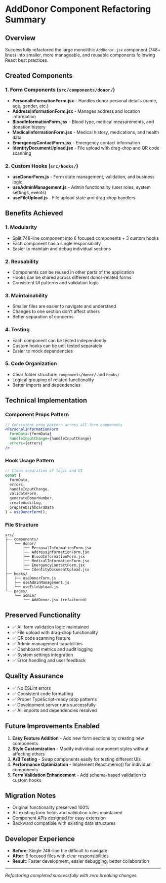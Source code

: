 # AddDonor Component Refactoring Summary

## Overview
Successfully refactored the large monolithic `AddDonor.jsx` component (748+ lines) into smaller, more manageable, and reusable components following React best practices.

## Created Components

### 1. Form Components (`src/components/donor/`)
- **PersonalInformationForm.jsx** - Handles donor personal details (name, age, gender, etc.)
- **AddressInformationForm.jsx** - Manages address and location information
- **BloodInformationForm.jsx** - Blood type, medical measurements, and donation history
- **MedicalInformationForm.jsx** - Medical history, medications, and health data
- **EmergencyContactForm.jsx** - Emergency contact information
- **IdentityDocumentUpload.jsx** - File upload with drag-drop and QR code scanning

### 2. Custom Hooks (`src/hooks/`)
- **useDonorForm.js** - Form state management, validation, and business logic
- **useAdminManagement.js** - Admin functionality (user roles, system settings, events)
- **useFileUpload.js** - File upload state and drag-drop handlers

## Benefits Achieved

### 1. **Modularity**
- Split 748-line component into 6 focused components + 3 custom hooks
- Each component has a single responsibility
- Easier to maintain and debug individual sections

### 2. **Reusability**
- Components can be reused in other parts of the application
- Hooks can be shared across different donor-related forms
- Consistent UI patterns and validation logic

### 3. **Maintainability**
- Smaller files are easier to navigate and understand
- Changes to one section don't affect others
- Better separation of concerns

### 4. **Testing**
- Each component can be tested independently
- Custom hooks can be unit tested separately
- Easier to mock dependencies

### 5. **Code Organization**
- Clear folder structure: `components/donor/` and `hooks/`
- Logical grouping of related functionality
- Better imports and dependencies

## Technical Implementation

### Component Props Pattern
```jsx
// Consistent prop pattern across all form components
<PersonalInformationForm
  formData={formData}
  handleInputChange={handleInputChange}
  errors={errors}
/>
```

### Hook Usage Pattern
```jsx
// Clean separation of logic and UI
const {
  formData,
  errors,
  handleInputChange,
  validateForm,
  generateDonorNumber,
  createAuditLog,
  prepareDashboardData
} = useDonorForm();
```

### File Structure
```
src/
├── components/
│   └── donor/
│       ├── PersonalInformationForm.jsx
│       ├── AddressInformationForm.jsx
│       ├── BloodInformationForm.jsx
│       ├── MedicalInformationForm.jsx
│       ├── EmergencyContactForm.jsx
│       └── IdentityDocumentUpload.jsx
├── hooks/
│   ├── useDonorForm.js
│   ├── useAdminManagement.js
│   └── useFileUpload.js
└── pages/
    └── admin/
        └── AddDonor.jsx (refactored)
```

## Preserved Functionality
- ✅ All form validation logic maintained
- ✅ File upload with drag-drop functionality
- ✅ QR code scanning feature
- ✅ Admin management capabilities
- ✅ Dashboard metrics and audit logging
- ✅ System settings integration
- ✅ Error handling and user feedback

## Quality Assurance
- ✅ No ESLint errors
- ✅ Consistent code formatting
- ✅ Proper TypeScript-ready prop patterns
- ✅ Development server runs successfully
- ✅ All imports and dependencies resolved

## Future Improvements Enabled
1. **Easy Feature Addition** - Add new form sections by creating new components
2. **Style Customization** - Modify individual component styles without affecting others
3. **A/B Testing** - Swap components easily for testing different UIs
4. **Performance Optimization** - Implement React.memo() for individual components
5. **Form Validation Enhancement** - Add schema-based validation to custom hooks

## Migration Notes
- Original functionality preserved 100%
- All existing form fields and validation rules maintained
- Component APIs designed for easy extension
- Backward compatible with existing data structures

## Developer Experience
- **Before**: Single 748-line file difficult to navigate
- **After**: 9 focused files with clear responsibilities
- **Result**: Faster development, easier debugging, better collaboration

---
*Refactoring completed successfully with zero breaking changes*
